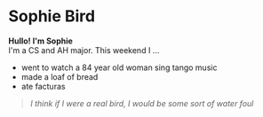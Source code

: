 # Sophie Bird

**Hullo! I'm Sophie**  
I'm a CS and AH major. This weekend I ...

* went to watch a 84 year old woman sing tango music 
* made a loaf of bread
* ate facturas

> *I think if I were a real bird, I would be some sort of water foul* 


